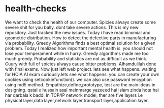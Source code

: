 # health-checks
We want to check the health of our computer.
Spicies always create some severe shit for you bally. dont take severe actions.
This is my new repository.
Just tracked the new issues.
Today i have read binomial and geometric distribution.
How to detect the defective parts in manufacturing via probability.
Greedy Algorithms finds a best optimal solution for a given problem.
Today I realized how important mental health is. you should not lose your temperament while in hurry.
Greedy algorithms made me too much greedy.
Probability and statistics are not as difficult as we think.
Cuury with full of spicies always cause bitter problems.
Alhamdulilah done with final exams. Now just left web project. lets see what happens.
waiting for HCIA AI exam curiously.lets see what happens.
you can create your own cookies using setcookiefunction().
we can also use password encyption using md5 method.
Empathize,define,prototype, test are the main ideas in designing.
qatal e hussain asal meinmarge yazeeed hai islam zinda hota hai har qarbala k badd.
In TCP/IP network model, ther are five layers i.e physical layer,data layer,network layer,transport layer,application layer.
